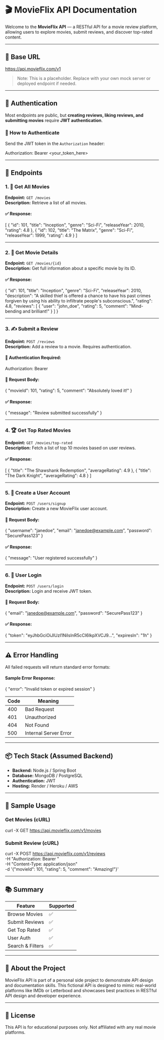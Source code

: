 # 🎬 MovieFlix API Documentation

Welcome to the **MovieFlix API** — a RESTful API for a movie review platform, allowing users to explore movies, submit reviews, and discover top-rated content.

---

## 📌 Base URL

https://api.movieflix.com/v1

> Note: This is a placeholder. Replace with your own mock server or deployed endpoint if needed.

---

## 🔐 Authentication

Most endpoints are public, but **creating reviews, liking reviews, and submitting movies** require **JWT authentication**.

### 🛂 How to Authenticate

Send the JWT token in the `Authorization` header:

Authorization: Bearer <your_token_here>

---

## 🧭 Endpoints

### 1. 🎥 Get All Movies

**Endpoint:** `GET /movies`  
**Description:** Retrieve a list of all movies.

#### ✅ Response:

[ 
  { 
    "id": 101, 
    "title": "Inception", 
    "genre": "Sci-Fi", 
    "releaseYear": 2010, 
    "rating": 4.8 
  }, 
  { 
    "id": 102, 
    "title": "The Matrix", 
    "genre": "Sci-Fi", 
    "releaseYear": 1999, 
    "rating": 4.9 
  } 
]

---

### 2. 🧾 Get Movie Details

**Endpoint:** `GET /movies/{id}`  
**Description:** Get full information about a specific movie by its ID.

#### ✅ Response:

{ 
  "id": 101, 
  "title": "Inception", 
  "genre": "Sci-Fi", 
  "releaseYear": 2010, 
  "description": "A skilled thief is offered a chance to have his past crimes forgiven by using his ability to infiltrate people's subconscious.", 
  "rating": 4.8, 
  "reviews": [ 
    { 
      "user": "john_doe", 
      "rating": 5, 
      "comment": "Mind-bending and brilliant!" 
    } 
  ] 
}

---

### 3. ✍️ Submit a Review

**Endpoint:** `POST /reviews`  
**Description:** Add a review to a movie. Requires authentication.

#### 🛂 Authentication Required:

Authorization: Bearer <token>

#### 📨 Request Body:

{ 
  "movieId": 101, 
  "rating": 5, 
  "comment": "Absolutely loved it!" 
}

#### ✅ Response:

{ 
  "message": "Review submitted successfully" 
}

---

### 4. 🏆 Get Top Rated Movies

**Endpoint:** `GET /movies/top-rated`  
**Description:** Fetch a list of top 10 movies based on user reviews.

#### ✅ Response:

[ 
  { 
    "title": "The Shawshank Redemption", 
    "averageRating": 4.9 
  }, 
  { 
    "title": "The Dark Knight", 
    "averageRating": 4.8 
  } 
]

---

### 5. 🧑 Create a User Account

**Endpoint:** `POST /users/signup`  
**Description:** Create a new MovieFlix user account.

#### 📨 Request Body:

{ 
  "username": "janedoe", 
  "email": "janedoe@example.com", 
  "password": "SecurePass123" 
}

#### ✅ Response:

{ 
  "message": "User registered successfully" 
}

---

### 6. 🔐 User Login

**Endpoint:** `POST /users/login`  
**Description:** Login and receive JWT token.

#### 📨 Request Body:

{ 
  "email": "janedoe@example.com", 
  "password": "SecurePass123" 
}

#### ✅ Response:

{ 
  "token": "eyJhbGciOiJIUzI1NiIsInR5cCI6IkpXVCJ9...", 
  "expiresIn": "1h" 
}

---

## ⚠️ Error Handling

All failed requests will return standard error formats:

#### Sample Error Response:

{ 
  "error": "Invalid token or expired session" 
}

| Code | Meaning              |
|------|----------------------|
| 400  | Bad Request          |
| 401  | Unauthorized         |
| 404  | Not Found            |
| 500  | Internal Server Error |

---

## 📦 Tech Stack (Assumed Backend)
- **Backend:** Node.js / Spring Boot
- **Database:** MongoDB / PostgreSQL
- **Authentication:** JWT
- **Hosting:** Render / Heroku / AWS

---

## 🚀 Sample Usage

### Get Movies (cURL)

curl -X GET https://api.movieflix.com/v1/movies

### Submit Review (cURL)

curl -X POST https://api.movieflix.com/v1/reviews \
  -H "Authorization: Bearer <token>" \
  -H "Content-Type: application/json" \
  -d '{"movieId": 101, "rating": 5, "comment": "Amazing!"}'

---

## 📚 Summary

| Feature        | Supported |
|----------------|-----------|
| Browse Movies  | ✅        |
| Submit Reviews | ✅        |
| Get Top Rated  | ✅        |
| User Auth      | ✅        |
| Search & Filters | ✅      |

---

## 🧠 About the Project

MovieFlix API is part of a personal side project to demonstrate API design and documentation skills. This fictional API is designed to mimic real-world platforms like IMDb or Letterboxd and showcases best practices in RESTful API design and developer experience.

---

## 📎 License

This API is for educational purposes only. Not affiliated with any real movie platforms.
